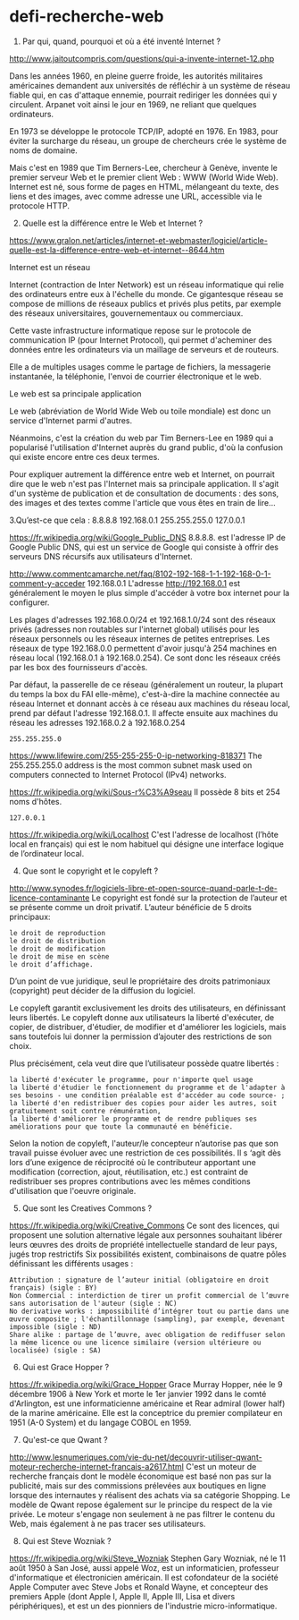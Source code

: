 # defi-recherche-web

1. Par qui, quand, pourquoi et où a été inventé Internet ?

http://www.jaitoutcompris.com/questions/qui-a-invente-internet-12.php

Dans les années 1960, en pleine guerre froide, les autorités militaires américaines demandent aux universités de réfléchir à un système de réseau fiable qui, en cas d'attaque ennemie, pourrait rediriger les données qui y circulent. Arpanet voit ainsi le jour en 1969, ne reliant que quelques ordinateurs.

En 1973 se développe le protocole TCP/IP, adopté en 1976. En 1983, pour éviter la surcharge du réseau, un groupe de chercheurs crée le système de noms de domaine.

Mais c'est en 1989 que Tim Berners-Lee, chercheur à Genève, invente le premier serveur Web et le premier client Web : WWW (World Wide Web). Internet est né, sous forme de pages en HTML, mélangeant du texte, des liens et des images, avec comme adresse une URL, accessible via le protocole HTTP.



2. Quelle est la différence entre le Web et Internet ?

https://www.gralon.net/articles/internet-et-webmaster/logiciel/article-quelle-est-la-difference-entre-web-et-internet--8644.htm

Internet est un réseau

Internet (contraction de Inter Network) est un réseau informatique qui relie des ordinateurs entre eux à l'échelle du monde. Ce gigantesque réseau se compose de millions de réseaux publics et privés plus petits, par exemple des réseaux universitaires, gouvernementaux ou commerciaux.

Cette vaste infrastructure informatique repose sur le protocole de communication IP (pour Internet Protocol), qui permet d'acheminer des données entre les ordinateurs via un maillage de serveurs et de routeurs.

Elle a de multiples usages comme le partage de fichiers, la messagerie instantanée, la téléphonie, l'envoi de courrier électronique et le web. 

Le web est sa principale application

Le web (abréviation de World Wide Web ou toile mondiale) est donc un service d'Internet parmi d'autres.

Néanmoins, c'est la création du web par Tim Berners-Lee en 1989 qui a popularisé l'utilisation d'Internet auprès du grand public, d'où la confusion qui existe encore entre ces deux termes.

Pour expliquer autrement la différence entre web et Internet, on pourrait dire que le web n'est pas l'Internet mais sa principale application. Il s'agit d'un système de publication et de consultation de documents : des sons, des images et des textes comme l'article que vous êtes en train de lire...



3.Qu’est-ce que cela :
    8.8.8.8
    192.168.0.1
    255.255.255.0
    127.0.0.1

 	
https://fr.wikipedia.org/wiki/Google_Public_DNS
 	8.8.8.8. est l'adresse IP de Google Public DNS, qui est un service de Google qui consiste à offrir des serveurs DNS récursifs aux utilisateurs d'Internet. 

 
http://www.commentcamarche.net/faq/8102-192-168-1-1-192-168-0-1-comment-y-acceder
 	192.168.0.1 
L'adresse http://192.168.0.1  est généralement le moyen le plus simple d'accéder à votre box internet pour la configurer. 

Les plages d'adresses 192.168.0.0/24 et 192.168.1.0/24 sont des réseaux privés (adresses non routables sur l'internet global) utilisés pour les réseaux personnels ou les réseaux internes de petites entreprises. Les réseaux de type 192.168.0.0 permettent d'avoir jusqu'à 254 machines en réseau local (192.168.0.1 à 192.168.0.254). Ce sont donc les réseaux créés par les box des fournisseurs d'accès.

Par défaut, la passerelle de ce réseau (généralement un routeur, la plupart du temps la box du FAI elle-même), c'est-à-dire la machine connectée au réseau Internet et donnant accès à ce réseau aux machines du réseau local, prend par défaut l'adresse 192.168.0.1. Il affecte ensuite aux machines du réseau les adresses 192.168.0.2 à 192.168.0.254

	255.255.255.0
https://www.lifewire.com/255-255-255-0-ip-networking-818371
The 255.255.255.0 address is the most common subnet mask used on computers connected to Internet Protocol (IPv4) networks.

https://fr.wikipedia.org/wiki/Sous-r%C3%A9seau
Il possède 8 bits et 254 noms d'hôtes.

	127.0.0.1
https://fr.wikipedia.org/wiki/Localhost	
 C'est l'adresse de localhost (l’hôte local en français) qui est le nom habituel qui désigne une interface logique de l’ordinateur local.



4. Que sont le copyright et le copyleft ?

http://www.synodes.fr/logiciels-libre-et-open-source-quand-parle-t-de-licence-contaminante
Le copyright est fondé sur la protection de l’auteur et se présente comme un droit privatif.
L’auteur bénéficie de 5 droits principaux:

    le droit de reproduction
    le droit de distribution
    le droit de modification
    le droit de mise en scène
    le droit d’affichage.

D’un point de vue juridique, seul le propriétaire des droits patrimoniaux (copyright) peut décider de la diffusion du logiciel.

Le copyleft garantit exclusivement les droits des utilisateurs, en définissant leurs libertés.
Le copyleft donne aux utilisateurs la liberté d'exécuter, de copier, de distribuer, d'étudier, de modifier et d'améliorer les logiciels, mais sans toutefois lui donner la permission d’ajouter des restrictions de son choix.

Plus précisément, cela veut dire que l’utilisateur possède quatre libertés :

    la liberté d'exécuter le programme, pour n'importe quel usage
    la liberté d'étudier le fonctionnement du programme et de l'adapter à ses besoins - une condition préalable est d'accéder au code source- ;
    la liberté d'en redistribuer des copies pour aider les autres, soit gratuitement soit contre rémunération,
    la liberté d'améliorer le programme et de rendre publiques ses améliorations pour que toute la communauté en bénéficie.

Selon la notion de copyleft, l'auteur/le concepteur n’autorise pas que son travail puisse évoluer avec une restriction de ces possibilités.
Il s ‘agit dès lors d’une exigence de réciprocité où le contributeur apportant une modification (correction, ajout, réutilisation, etc.) est contraint de redistribuer ses propres contributions avec les mêmes conditions d'utilisation que l'oeuvre originale.



5. Que sont les Creatives Commons ?

https://fr.wikipedia.org/wiki/Creative_Commons
Ce sont des licences, qui proposent une solution alternative légale aux personnes souhaitant libérer leurs œuvres des droits de propriété intellectuelle standard de leur pays, jugés trop restrictifs 
Six possibilités existent, combinaisons de quatre pôles définissant les différents usages :

    Attribution : signature de l’auteur initial (obligatoire en droit français) (sigle : BY)
    Non Commercial : interdiction de tirer un profit commercial de l’œuvre sans autorisation de l'auteur (sigle : NC)
    No derivative works : impossibilité d’intégrer tout ou partie dans une œuvre composite ; l'échantillonnage (sampling), par exemple, devenant impossible (sigle : ND)
    Share alike : partage de l’œuvre, avec obligation de rediffuser selon la même licence ou une licence similaire (version ultérieure ou localisée) (sigle : SA)


6. Qui est Grace Hopper ?

https://fr.wikipedia.org/wiki/Grace_Hopper
Grace Murray Hopper, née le 9 décembre 1906 à New York et morte le 1er janvier 1992 dans le comté d'Arlington, est une informaticienne américaine et Rear admiral (lower half) de la marine américaine. Elle est la conceptrice du premier compilateur en 1951 (A-0 System) et du langage COBOL en 1959.


7. Qu'est-ce que Qwant ?

http://www.lesnumeriques.com/vie-du-net/decouvrir-utiliser-qwant-moteur-recherche-internet-francais-a2617.html
 C'est un moteur de recherche français dont le modèle économique est basé non pas sur la publicité, mais sur des commissions prélevées aux boutiques en ligne lorsque des internautes y réalisent des achats via sa catégorie Shopping. Le modèle de Qwant repose également sur le principe du respect de la vie privée. Le moteur s'engage non seulement à ne pas filtrer le contenu du Web, mais également à ne pas tracer ses utilisateurs.


 8. Qui est Steve Wozniak ?

https://fr.wikipedia.org/wiki/Steve_Wozniak
 Stephen Gary Wozniak, né le 11 août 1950 à San José, aussi appelé Woz, est un informaticien, professeur d'informatique et électronicien américain.
Il est cofondateur de la société Apple Computer avec Steve Jobs et Ronald Wayne, et concepteur des premiers Apple (dont Apple I, Apple II, Apple III, Lisa et divers périphériques), et est un des pionniers de l'industrie micro-informatique.

